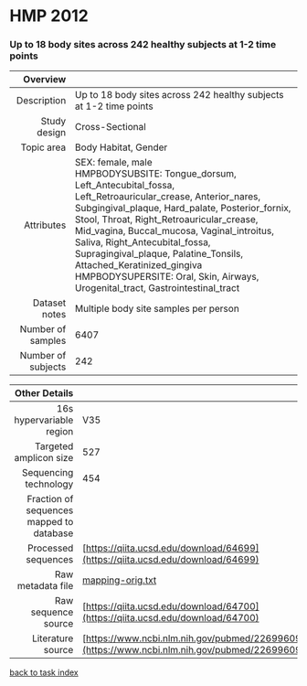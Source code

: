 # HMP 2012
### Up to 18 body sites across 242 healthy subjects at 1-2 time points

| Overview | |
| -------------: |-------------|
| Description      | Up to 18 body sites across 242 healthy subjects at 1-2 time points |
| Study design | Cross-Sectional |
| Topic area | Body Habitat, Gender|
| Attributes | SEX: female, male<br/> HMPBODYSUBSITE: Tongue_dorsum, Left_Antecubital_fossa, Left_Retroauricular_crease, Anterior_nares, Subgingival_plaque, Hard_palate, Posterior_fornix, Stool, Throat, Right_Retroauricular_crease, Mid_vagina, Buccal_mucosa, Vaginal_introitus, Saliva, Right_Antecubital_fossa, Supragingival_plaque, Palatine_Tonsils, Attached_Keratinized_gingiva<br/> HMPBODYSUPERSITE: Oral, Skin, Airways, Urogenital_tract, Gastrointestinal_tract|
| Dataset notes | Multiple body site samples per person|
| Number of samples | 6407|
| Number of subjects | 242|


| Other Details |  |
| -------------: |-------------|
| 16s hypervariable region | V35 |
| Targeted amplicon size | 527 |
| Sequencing technology | 454 |
| Fraction of sequences mapped to database |  |
| Processed sequences | [https://qiita.ucsd.edu/download/64699](https://qiita.ucsd.edu/download/64699) |
| Raw metadata file | [mapping-orig.txt](./datasets/hmp/mapping-orig.txt) |
| Raw sequence source | [https://qiita.ucsd.edu/download/64700](https://qiita.ucsd.edu/download/64700) |
| Literature source | [https://www.ncbi.nlm.nih.gov/pubmed/22699609](https://www.ncbi.nlm.nih.gov/pubmed/22699609) |

[back to task index](../README.md)